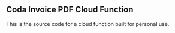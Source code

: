 ## Coda Invoice PDF Cloud Function
This is the source code for a cloud function built for personal use.